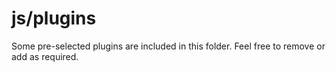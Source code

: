 js/plugins
==========

Some pre-selected plugins are included in this folder. Feel free to remove or add as required.